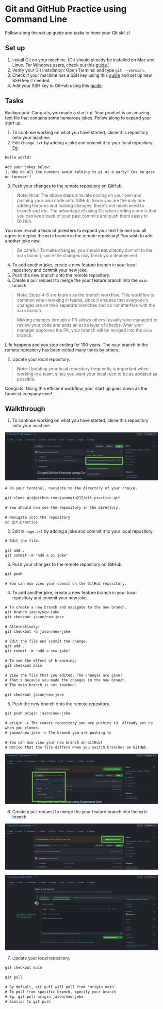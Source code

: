 # Git and GitHub Practice using Command Line

Follow along the set up guide and tasks to hone your Git skills!

## Set up

1. Install Git on your machine. (Git should already be installed on Mac and Linux. For Windows users, check out this [guide](https://www.atlassian.com/git/tutorials/install-git#windows).)
2. Verify your Git installation: Open Terminal and type `git --version`.
3. Check if your machine has a SSH key using this [guide](https://docs.github.com/en/authentication/connecting-to-github-with-ssh/checking-for-existing-ssh-keys) and set up new SSH key if needed.
4. Add your SSH key to GitHub using this [guide](https://docs.github.com/en/authentication/connecting-to-github-with-ssh/generating-a-new-ssh-key-and-adding-it-to-the-ssh-agent).

## Tasks

Background: Congrats, you made a start up! Your product is an amazing text file that contains some humorous jokes. Follow along to expand your start up.

1. To continue working on what you have started, clone this repository onto your machine.
2. Edit `Change.txt` by adding a joke and commit it to your local repository. Eg:

```
Hello world!

Add your jokes below:
1. Why do all the numbers avoid talking to pi at a party? Cos he goes on forever!!
```

3. Push your changes to the remote repository on GitHub.

> Note: Nice! The above steps simulate coding on your own and pushing your own code onto GitHub. Since you are the only one adding features and making changes, there's not much need to branch and etc. The advantage of using Git when coding alone is that you can keep track of your past commits and push them easily to GitHub.

You now recruit a team of jokesters to expand your text file and you all agree to deploy the `main` branch in the remote repository! You wish to add another joke now.

> Be careful! To make changes, you should **not** directly commit to the `main` branch, since the changes may break your deployment.

4. To add another joke, create a new feature branch in your local repository and commit your new joke.
5. Push the new branch onto the remote repository.
6. Create a pull request to merge the your feature branch into the `main` branch.

> Note: Steps 4-6 are known as the branch workflow. This workflow is common when working in teams, since it ensures that everyone's changes are on their seperate branches and do not interfere with the `main` branch.

> Making changes through a PR allows others (usually your manager) to review your code and adds an extra layer of checks. After your manager approves the PR, your branch will be merged into the `main` branch.

Life happens and you stop coding for 100 years. The `main` branch in the remote repository has been edited many times by others.

7. Update your local repository.

> Note: Updating your local repository frequently is important when working in a team, since you want your local repo to be as updated as possible.

Congrats! Using this efficient workflow, your start up goes down as the funniest company ever!

## Walkthrough

1. To continue working on what you have started, clone this repository onto your machine.

![](./src/Clone.png)

```
# On your terminal, navigate to the directory of your choice.

git clone git@github.com:jasonqiu212/git-practice.git

# You should now see the repository in the directory.

# Navigate into the repository
cd git-practice
```

2. Edit `Change.txt` by adding a joke and commit it to your local repository.

```
# Edit the file.

git add .
git commit -m "add a pi joke"
```

3. Push your changes to the remote repository on GitHub.

```
git push

# You can now view your commit on the GitHub repository.
```

4. To add another joke, create a new feature branch in your local repository and commit your new joke.

```
# To create a new branch and navigate to the new branch.
git branch jason/new-joke
git checkout jason/new-joke

# Alternatively:
git checkout -b jason/new-joke

# Edit the file and commit the change.
git add .
git commit -m "add a new joke"

# To see the effect of branching:
git checkout main

# View the file that you edited. The changes are gone!
# That's because you made the changes in the new branch.
# The main branch is not touched.

git checkout jason/new-joke
```

5. Push the new branch onto the remote repository.

```
git push origin jason/new-joke

# origin -> The remote repository you are pushing to. Already set up when you cloned.
# jason/new-joke -> The branch you are pushing to

# You can now view your new branch on GitHub!
# Notice that the file differs when you switch branches on GitHub.
```

![](./src/Branch.png)

6. Create a pull request to merge the your feature branch into the `main` branch.

![](./src/Create%20Pull%20Request.png)

![](./src/Pull%20Request.png)

7. Update your local repository.

```
git checkout main

git pull

# By default, git pull will pull from 'origin main'
# To pull from specific branch, specify your branch
# Eg. git pull origin jason/new-joke
# Similar to git push
```
